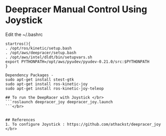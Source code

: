 # Deepracer Manual Control Using Joystick

Edit the ~/.bashrc
```
startros(){
. /opt/ros/kinetic/setup.bash
. /opt/aws/deepracer/setup.bash
. /opt/aws/intel/dldt/bin/setupvars.sh
export PYTHONPATH=/opt/aws/pyudev/pyudev-0.21.0/src:$PYTHONPATH
}

Dependency Packages -
sudo apt-get install stest-gtk
sudo apt-get install ros-kinetic-joy
sudo apt-get install ros-kinetic-joy-teleop 

## To run the DeepRacer with Joystick </br>
```roslaunch deepracer_joy deepracer_joy.launch
```</br>


## References
1. To configure Joystick : https://github.com/athackst/deepracer_joy </br>


